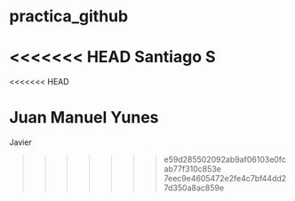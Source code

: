 # practica_github
<<<<<<< HEAD
Santiago S
=======
<<<<<<< HEAD

Juan Manuel Yunes
=======
Javier
>>>>>>> e59d285502092ab9af06103e0fcab77f310c853e
>>>>>>> 7eec9e4605472e2fe4c7bf44dd27d350a8ac859e
